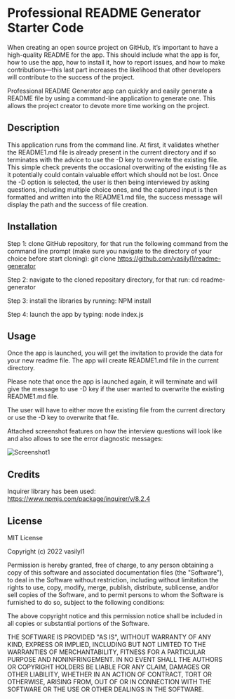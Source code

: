 # Professional README Generator Starter Code

When creating an open source project on GitHub, it’s important to have a high-quality README for the app. This should include what the app is for, how to use the app, how to install it, how to report issues, and how to make contributions—this last part increases the likelihood that other developers will contribute to the success of the project.

Professional README Generator app can quickly and easily generate a README file by using a command-line application to generate one. This allows the project creator to devote more time working on the project.

## Description

This application runs from the command line. At first, it validates whether the README1.md file is already present in the current directory and if so terminates with the advice to use the -D key to overwrite the existing file. This simple check prevents the occasional overwriting of the existing file as it potentially could contain valuable effort which should not be lost.
Once the -D option is selected, the user is then being interviewed by asking questions, including multiple choice ones, and the captured input is then formatted and written into the README1.md file, the success message will display the path and the success of file creation.

## Installation

Step 1: clone GitHub repository, for that run the following command from the command line prompt (make sure you navigate to the directory of your choice before start cloning): git clone https://github.com/vasilyl1/readme-generator

Step 2: navigate to the cloned repositary directory, for that run: cd readme-generator

Step 3: install the libraries by running: NPM install

Step 4: launch the app by typing: node index.js 


## Usage

Once the app is launched, you will get the invitation to provide the data for your new readme file. The app will create README1.md file in the current directory.

Please note that once the app is launched again, it will terminate and will give the message to use -D key if the user wanted to overwrite the existing README1.md file. 

The user will have to either move the existing file from the current directory or use the -D key to overwrite that file.

Attached screenshot features on how the interview questions will look like and also allows to see the error diagnostic messages:

![Screenshot1](./img/screenshot1.png)

## Credits

Inquirer library has been used:
https://www.npmjs.com/package/inquirer/v/8.2.4

## License

MIT License

Copyright (c) 2022 vasilyl1

Permission is hereby granted, free of charge, to any person obtaining a copy of this software and associated documentation files (the "Software"), to deal in the Software without restriction, including without limitation the rights to use, copy, modify, merge, publish, distribute, sublicense, and/or sell copies of the Software, and to permit persons to whom the Software is furnished to do so, subject to the following conditions:

The above copyright notice and this permission notice shall be included in all copies or substantial portions of the Software.

THE SOFTWARE IS PROVIDED "AS IS", WITHOUT WARRANTY OF ANY KIND, EXPRESS OR IMPLIED, INCLUDING BUT NOT LIMITED TO THE WARRANTIES OF MERCHANTABILITY, FITNESS FOR A PARTICULAR PURPOSE AND NONINFRINGEMENT. IN NO EVENT SHALL THE AUTHORS OR COPYRIGHT HOLDERS BE LIABLE FOR ANY CLAIM, DAMAGES OR OTHER LIABILITY, WHETHER IN AN ACTION OF CONTRACT, TORT OR OTHERWISE, ARISING FROM, OUT OF OR IN CONNECTION WITH THE SOFTWARE OR THE USE OR OTHER DEALINGS IN THE SOFTWARE.